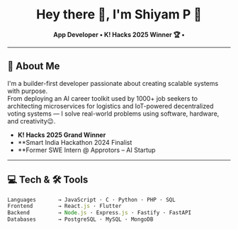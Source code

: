 <h1 align="center">Hey there 👋, I'm Shiyam P 🚀</h1>
<p align="center">
  <b>App Developer • K! Hacks 2025 Winner 🏆 • </b>  
  <br />
</p>

---

## 🧠 About Me

I'm a builder-first developer passionate about creating scalable systems with purpose.  
From deploying an AI career toolkit used by 1000+ job seekers to architecting microservices for logistics and IoT-powered decentralized voting systems — I solve real-world problems using software, hardware, and creativity😉.

-  **K! Hacks 2025 Grand Winner**
-  **Smart India Hackathon 2024 Finalist
-  **Former SWE Intern @ Approtors – AI Startup

---

## 💻 Tech & 🛠️ Tools

```ts
Languages       → JavaScript · C · Python · PHP · SQL
Frontend        → React.js · Flutter 
Backend         → Node.js · Express.js · Fastify · FastAPI
Databases       → PostgreSQL · MySQL · MongoDB 
